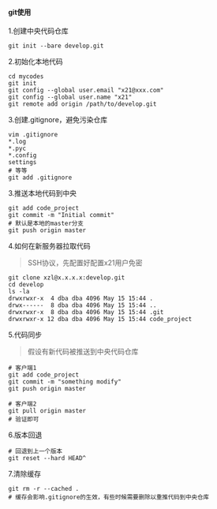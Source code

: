 #### git使用

1.创建中央代码仓库
```
git init --bare develop.git
```

2.初始化本地代码
```
cd mycodes
git init
git config --global user.email "x21@xxx.com"
git config --global user.name "x21"
git remote add origin /path/to/develop.git
```

3.创建.gitignore，避免污染仓库
```
vim .gitignore
*.log
*.pyc
*.config
settings
# 等等
git add .gitignore
```


3.推送本地代码到中央
```
git add code_project
git commit -m "Initial commit"
# 默认是本地的master分支
git push origin master
```

4.如何在新服务器拉取代码
> SSH协议，先配置好配置x21用户免密
```
git clone xzl@x.x.x.x:develop.git
cd develop
ls -la
drwxrwxr-x  4 dba dba 4096 May 15 15:44 .
drwx------  8 dba dba 4096 May 15 15:44 ..
drwxrwxr-x  8 dba dba 4096 May 15 15:44 .git
drwxrwxr-x 12 dba dba 4096 May 15 15:44 code_project
```

5.代码同步
> 假设有新代码被推送到中央代码仓库
```
# 客户端1
git add code_project
git commit -m "something modify"
git push origin master
```

```
# 客户端2
git pull origin master
# 验证即可
```

6.版本回退
```
# 回退到上一个版本
git reset --hard HEAD^
```

7.清除缓存
```
git rm -r --cached .
# 缓存会影响.gitignore的生效，有些时候需要删除以重推代码到中央仓库
```
